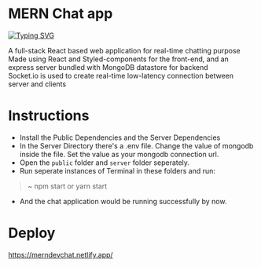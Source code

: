 # MERN Chat app
<a href="https://git.io/typing-svg"><img src="https://readme-typing-svg.herokuapp.com?font=Fira+Code&duration=2500&pause=1000&color=15F702&width=435&lines=Chat+app+with+avatars" alt="Typing SVG" /></a>

A full-stack React based web application for real-time chatting purpose <br>
Made using React and Styled-components for the front-end, and an express server bundled with MongoDB datastore for backend <br>
Socket.io is used to create real-time low-latency connection between server and clients <br>

# Instructions

- Install the Public Dependencies and the Server Dependencies <br>
- In the Server Directory there's a .env file. Change the value of mongodb inside the file. Set the value as your mongodb connection url. <br>
- Open the `public` folder and `server` folder seperately. <br>
- Run seperate instances of Terminal in these folders and run:
>\~ npm start or yarn start

- And the chat application would be running successfully by now.

# Deploy
https://merndevchat.netlify.app/
